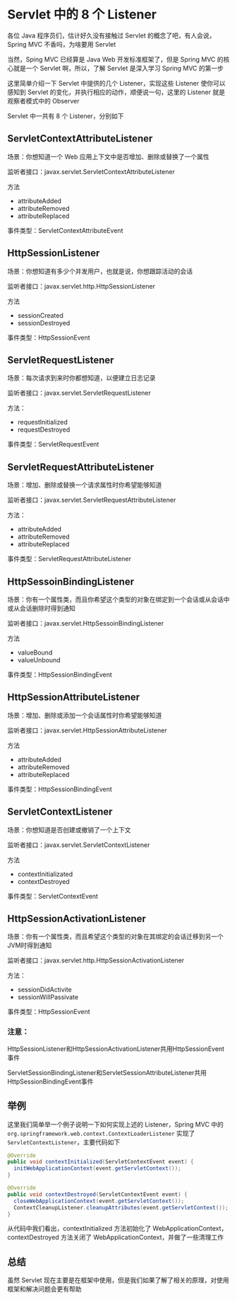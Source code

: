 # Servlet 中的 8 个 Listener

各位 Java 程序员们，估计好久没有接触过 Servlet 的概念了吧，有人会说，Spring MVC 不香吗，为啥要用 Servlet

当然，Sping MVC 已经算是 Java Web 开发标准框架了，但是 Spring MVC 的核心就是一个 Servlet 啊，所以，了解 Servlet 是深入学习 
Spring MVC 的第一步

这里简单介绍一下 Servlet 中提供的几个 Listener，实现这些 Listener 使你可以感知到 Servlet 的变化，并执行相应的动作，顺便说一句，这里的 Listener 就是观察者模式中的 Observer

Servlet 中一共有 8 个 Listener，分别如下

## ServletContextAttributeListener

场景：你想知道一个 Web 应用上下文中是否增加、删除或替换了一个属性

监听者接口：javax.servlet.ServletContextAttributeListener

方法

* attributeAdded
* attributeRemoved
* attributeReplaced

事件类型：ServletContextAttributeEvent

## HttpSessionListener

场景：你想知道有多少个并发用户，也就是说，你想跟踪活动的会话

监听者接口：javax.servlet.http.HttpSessionListener

方法

* sessionCreated
* sessionDestroyed

事件类型：HttpSessionEvent

## ServletRequestListener

场景：每次请求到来时你都想知道，以便建立日志记录

监听者接口：javax.servlet.ServletRequestListener

方法：

* requestInitialized
* requestDestroyed

事件类型：ServletRequestEvent

## ServletRequestAttributeListener

场景：增加、删除或替换一个请求属性时你希望能够知道

监听者接口：javax.servlet.ServletRequestAttributeListener

方法： 
* attributeAdded
* attributeRemoved
* attributeReplaced

事件类型：ServletRequestAttributeListener

## HttpSessoinBindingListener

场景：你有一个属性类，而且你希望这个类型的对象在绑定到一个会话或从会话中或从会话删除时得到通知

监听者接口：javax.servlet.HttpSessoinBindingListener

方法

* valueBound
* valueUnbound

事件类型：HttpSessionBindingEvent

## HttpSessionAttributeListener

场景：增加、删除或添加一个会话属性时你希望能够知道

监听者接口：javax.servlet.HttpSessionAttributeListener

方法

* attributeAdded
* attributeRemoved
* attributeReplaced

事件类型：HttpSessionBindingEvent

## ServletContextListener

场景：你想知道是否创建或撤销了一个上下文

监听者接口：javax.servlet.ServletContextListener

方法    
* contextInitializated
* contextDestroyed

事件类型：ServletContextEvent

## HttpSessionActivationListener

场景：你有一个属性类，而且希望这个类型的对象在其绑定的会话迁移到另一个JVM时得到通知

监听者接口：javax.servlet.http.HttpSessionActivationListener

方法：

* sessionDidActivite
* sessionWillPassivate

事件类型：HttpSessionEvent

### 注意：

HttpSessionListener和HttpSessionActivationListener共用HttpSessionEvent事件

ServletSessionBindingListener和ServletSessionAttributeListener共用HttpSessionBindingEvent事件

## 举例

这里我们简单举一个例子说明一下如何实现上述的 Listener，Spring MVC 中的 `org.springframework.web.context.ContextLoaderListener` 实现了 `ServletContextListener`，主要代码如下

```java
@Override
public void contextInitialized(ServletContextEvent event) {
  initWebApplicationContext(event.getServletContext());
}

@Override
public void contextDestroyed(ServletContextEvent event) {
  closeWebApplicationContext(event.getServletContext());
  ContextCleanupListener.cleanupAttributes(event.getServletContext());
}
  ```
  
从代码中我们看出，contextInitialized 方法初始化了 WebApplicationContext，contextDestroyed 方法关闭了 WebApplicationContext，并做了一些清理工作

## 总结

虽然 Servlet 现在主要是在框架中使用，但是我们如果了解了相关的原理，对使用框架和解决问题会更有帮助

